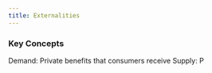 ```yaml
---
title: Externalities
---
```


### Key Concepts
Demand: Private benefits that consumers receive
Supply: P












